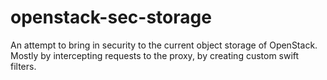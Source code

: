 openstack-sec-storage
=====================

An attempt to bring in security to the current object storage of OpenStack. Mostly by intercepting requests to the proxy, by creating custom swift filters.